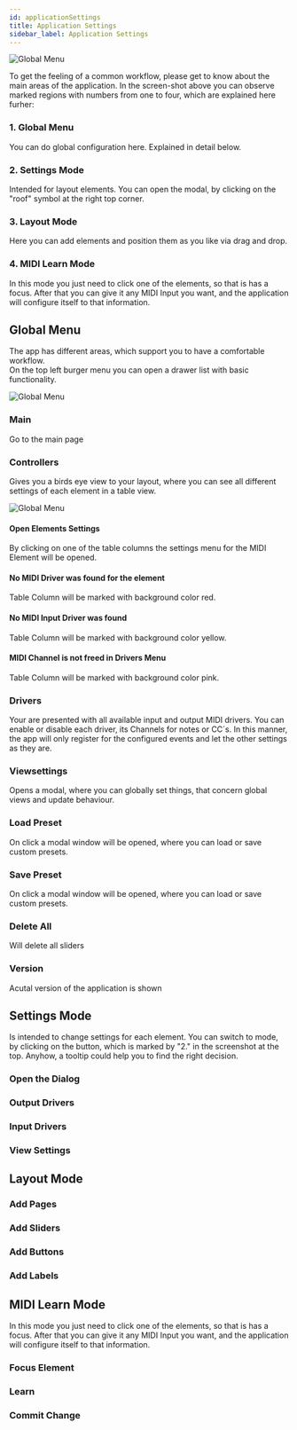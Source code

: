 ```yaml
---
id: applicationSettings
title: Application Settings
sidebar_label: Application Settings
---
```


![Global Menu](/midi-bricks/img/midi-briqks-normal-view-explained.png)

To get the feeling of a common workflow, please get to know about the main areas of the application.
In the screen-shot above you can observe marked regions with numbers from one to four, which are explained here furher:

### 1. Global Menu
You can do global configuration here. Explained in detail below.

### 2. Settings Mode
Intended for layout elements. You can open the modal, by clicking on the "roof" symbol at the right top corner.

### 3. Layout Mode
Here you can add elements and position them as you like via drag and drop.

### 4. MIDI Learn Mode
In this mode you just need to click one of the elements, so that is has a focus. After that you can give it any MIDI Input you want, and the application will configure itself to that information.

## Global Menu
The app has different areas, which support you to have a comfortable workflow.  
On the top left burger menu you can open a drawer list with basic functionality.

![Global Menu](/midi-bricks/img/global-menu.png)

### Main
Go to the main page 

### Controllers
Gives you a birds eye view to your layout, where you can see all different settings of each element in a table view.

![Global Menu](/midi-bricks/img/controllers.png)

#### Open Elements Settings
By clicking on one of the table columns the settings menu for the MIDI Element will be opened.

#### No MIDI Driver was found for the element
Table Column will be marked with background color red.

#### No MIDI Input Driver was found 
Table Column will be marked with background color yellow.

#### MIDI Channel is not freed in Drivers Menu
Table Column will be marked with background color pink.


### Drivers
Your are presented with all available input and output MIDI drivers. You can enable or disable each driver, its Channels for notes or CC´s. In this manner, the app will only register for the configured events and let the other settings as they are.

### Viewsettings
Opens a modal, where you can globally set things, that concern global views and update behaviour.

### Load Preset
On click a modal window will be opened, where you can load or save custom presets.

### Save Preset
On click a modal window will be opened, where you can load or save custom presets.

### Delete All 
Will delete all sliders

### Version
Acutal version of the application is shown


## Settings Mode
Is intended to change settings for each element. You can switch to mode, by clicking on the button, which is marked by "2." in the screenshot at the top. Anyhow, a tooltip could help you to find the right decision.

### Open the Dialog
### Output Drivers
### Input Drivers
### View Settings


## Layout Mode
### Add Pages
### Add Sliders
### Add Buttons
### Add Labels


## MIDI Learn Mode
In this mode you just need to click one of the elements, so that is has a focus. After that you can give it any MIDI Input you want, and the application will configure itself to that information.

### Focus Element
### Learn
### Commit Change